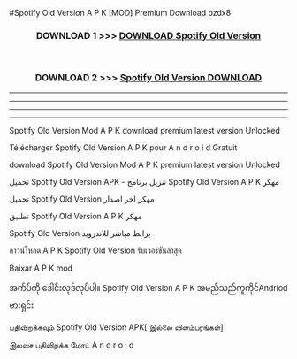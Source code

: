 #Spotify  Old Version A P K [MOD] Premium Download pzdx8



<div align="center">

<h3>DOWNLOAD 1 >>> <a href="https://teeasianyam.web.app?sq=Spotify  Old Version">DOWNLOAD Spotify  Old Version </a></h3><br>

<h3>DOWNLOAD 2 >>> <a href="https://teeasianyam.web.app?sq=Spotify  Old Version ">Spotify  Old Version  DOWNLOAD </a></h3>

</div>


----------------------------------------------------------

----------------------------------------------------------

----------------------------------------------------------

----------------------------------------------------------


Spotify  Old Version  Mod A P K download premium latest version Unlocked

Télécharger Spotify  Old Version  A P K pour A n d r o i d Gratuit

download Spotify  Old Version  Mod A P K premium latest version Unlocked

تحميل Spotify  Old Version  APK - تنزيل برنامج Spotify  Old Version  A P K مهكر

تحميل Spotify  Old Version  مهكر اخر اصدار

تطبيق Spotify  Old Version  A P K مهكر

Spotify  Old Version  برابط مباشر للاندرويد

ดาวน์โหลด A P K Spotify  Old Version  รับเวอร์ชันล่าสุด

Baixar A P K mod

အက်ပ်ကို ဒေါင်းလုဒ်လုပ်ပါ။ Spotify  Old Version  A P K အမည်သည်ကူကိုင်Andriod ဗားရှင်း

பதிவிறக்கவும் Spotify  Old Version  APK[ இல்லை விளம்பரங்கள்] 
 
இலவச பதிவிறக்க மோட் A n d r o i d




